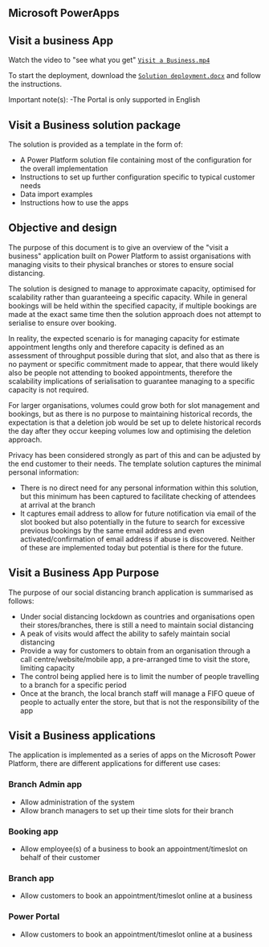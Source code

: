 ## Microsoft PowerApps

## Visit a business App

Watch the video to "see what you get" [`Visit a Business.mp4`](https://github.com/VisitABusiness/VisitABusiness/blob/master/Visit%20a%20Business%20V3.mp4)

To start the deployment, download the [`Solution deployment.docx`](https://github.com/VisitABusiness/VisitABusiness/blob/master/Solution%20Deployment.docx) and follow the instructions.

Important note(s):
-The Portal is only supported in English


## **Visit a Business solution package**

The solution is provided as a template in the form of:

- A Power Platform solution file containing most of the configuration for the overall implementation
- Instructions to set up further configuration specific to typical customer needs
- Data import examples
- Instructions how to use the apps

## **Objective and design**

The purpose of this document is to give an overview of the &quot;visit a business&quot; application built on Power Platform to assist organisations with managing visits to their physical branches or stores to ensure social distancing.

The solution is designed to manage to approximate capacity, optimised for scalability rather than guaranteeing a specific capacity. While in general bookings will be held within the specified capacity, if multiple bookings are made at the exact same time then the solution approach does not attempt to serialise to ensure over booking.

In reality, the expected scenario is for managing capacity for estimate appointment lengths only and therefore capacity is defined as an assessment of throughput possible during that slot, and also that as there is no payment or specific commitment made to appear, that there would likely also be people not attending to booked appointments, therefore the scalability implications of serialisation to guarantee managing to a specific capacity is not required.

For larger organisations, volumes could grow both for slot management and bookings, but as there is no purpose to maintaining historical records, the expectation is that a deletion job would be set up to delete historical records the day after they occur keeping volumes low and optimising the deletion approach.

Privacy has been considered strongly as part of this and can be adjusted by the end customer to their needs. The template solution captures the minimal personal information:

- There is no direct need for any personal information within this solution, but this minimum has been captured to facilitate checking of attendees at arrival at the branch
- It captures email address to allow for future notification via email of the slot booked but also potentially in the future to search for excessive previous bookings by the same email address and even activated/confirmation of email address if abuse is discovered. Neither of these are implemented today but potential is there for the future.

## **Visit a Business App Purpose**

The purpose of our social distancing branch application is summarised as follows:

- Under social distancing lockdown as countries and organisations open their stores/branches, there is still a need to maintain social distancing ​
- A peak of visits would affect the ability to safely maintain social distancing​
- Provide a way for customers to obtain from an organisation through a call centre/website/mobile app, a pre-arranged time to visit the store, limiting capacity​
- The control being applied here is to limit the number of people travelling to a branch for a specific period
- Once at the branch, the local branch staff will manage a FIFO queue of people to actually enter the store, but that is not the responsibility of the app

## **Visit a Business applications**

The application is implemented as a series of apps on the Microsoft Power Platform, there are different applications for different use cases:

### Branch Admin app

- Allow administration of the system
- Allow branch managers to set up their time slots for their branch

### Booking app

- Allow employee(s) of a business to book an appointment/timeslot on behalf of their customer

### Branch app

- Allow customers to book an appointment/timeslot online at a business

### Power Portal

- Allow customers to book an appointment/timeslot online at a business
